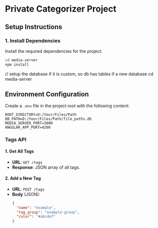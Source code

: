 # Private Categorizer Project

## Setup Instructions

### 1. Install Dependencies

Install the required dependencies for the project:

```bash
cd media-server
npm install
```

// setup the database if it is custom, so db has tables if a new database
cd media-server

## Environment Configuration

Create a `.env` file in the project root with the following content:

```env
ROOT_DIRECTORY=D:/Your/Files/Path
DB_PATH=D:/Your/Files/Path/file_paths.db
MEDIA_SERVER_PORT=3000
ANGULAR_APP_PORT=4200
```

### Tags API

#### 1. Get All Tags

- **URL**: `GET /tags`
- **Response**: JSON array of all tags.

#### 2. Add a New Tag

- **URL**: `POST /tags`
- **Body** (JSON):
  ```json
  {
    "name": "example",
    "tag_group": "example-group",
    "color": "#abcdef"
  }
  ```
